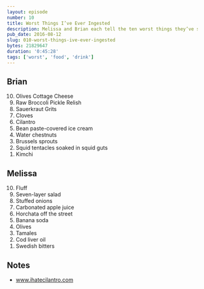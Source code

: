 ```yaml
---
layout: episode
number: 10
title: Worst Things I’ve Ever Ingested
description: Melissa and Brian each tell the ten worst things they’ve swallowed. 
pub_date: 2016-08-12
slug: 010-worst-things-ive-ever-ingested
bytes: 21829647
duration: '0:45:28'
tags: ['worst', 'food', 'drink']
---
```


<h2>Brian</h2>
<ol reversed>
<li><span class="strikethrough">Olives</span> Cottage Cheese</li>
<li><span class="strikethrough">Raw Broccoli</span> Pickle Relish</li>
<li><span class="strikethrough">Sauerkraut</span> Grits</li>
<li>Cloves</li>
<li>Cilantro</li>
<li>Bean paste-covered ice cream</li>
<li>Water chestnuts</li>
<li>Brussels sprouts</li>
<li>Squid tentacles soaked in squid guts</li>
<li>Kimchi</li>
</ol>

<h2>Melissa</h2>
<ol reversed>
<li>Fluff</li>
<li>Seven-layer salad</li>
<li>Stuffed onions</li>
<li>Carbonated apple juice</li>
<li>Horchata off the street</li>
<li>Banana soda</li>
<li>Olives</li>
<li>Tamales</li>
<li>Cod liver oil</li>
<li>Swedish bitters</li>
</ol>


<h2>Notes</h2>
<ul>
<li><a href="http://www.ihatecilantro.com">www.ihatecilantro.com</a></li>
</ul>